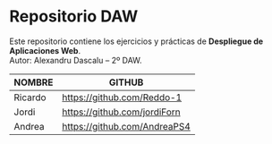 # Repositorio DAW

Este repositorio contiene los ejercicios y prácticas de **Despliegue de Aplicaciones Web**.  
Autor: Alexandru Dascalu – 2º DAW.

| NOMBRE  | GITHUB        |
|----------|---------------|
| Ricardo   | https://github.com/Reddo-1        |
| Jordi  | https://github.com/jordiForn     |
| Andrea | https://github.com/AndreaPS4      |

